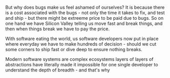But why does bugs make us feel ashamed of ourselves?
It is because there is a cost associated with the bugs - not only the time it takes to fix, and test and ship - but there might be 
extreeme price to be paid due to bugs.
So on one hand we have Silicon Valley telling us move fast and break things, and then when things break we have to pay the price.

With software eating the world, us software developers now put in place where everyday we have to make hundreds of decision - should we cut some corners to ship fast or dive deep to ensure nothing breaks.

Modern software systems are complex ecosystems layers of layers of abstractions have literally made it impossible for one single developer to understand the depth of breadth - and that's why 
